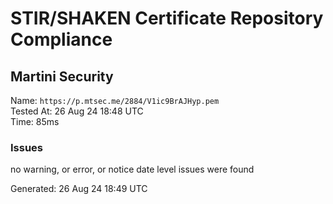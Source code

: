 # STIR/SHAKEN Certificate Repository Compliance

## Martini Security

Name: `https://p.mtsec.me/2884/V1ic9BrAJHyp.pem`\
Tested At: 26 Aug 24 18:48 UTC\
Time: 85ms

### Issues

no warning, or error, or notice date level issues were found

Generated: 26 Aug 24 18:49 UTC